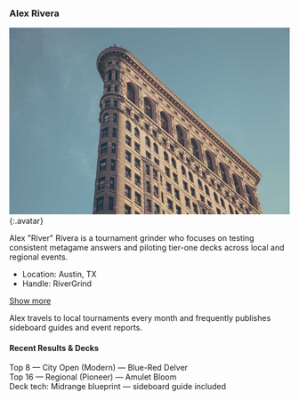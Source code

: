 ### Alex Rivera

<div class="profile">

![Alex](/assets/img/10.jpg){:.avatar}

Alex "River" Rivera is a tournament grinder who focuses on testing consistent metagame answers and piloting tier-one decks across local and regional events.

- Location: Austin, TX
- Handle: RiverGrind

<div class="collapsible">
  <p>
    <a class="btn btn-sm btn-outline-primary" data-bs-toggle="collapse" href="#alex-more" role="button" aria-expanded="false" aria-controls="alex-more">Show more</a>
  </p>
  <div class="collapse" id="alex-more">
    <p>Alex travels to local tournaments every month and frequently publishes sideboard guides and event reports.</p>
  </div>
</div>

<h4>Recent Results & Decks</h4>
<div class="publications-grid">
  <div class="pub">Top 8 — City Open (Modern) — Blue-Red Delver</div>
  <div class="pub">Top 16 — Regional (Pioneer) — Amulet Bloom</div>
  <div class="pub">Deck tech: Midrange blueprint — sideboard guide included</div>
</div>

</div>
